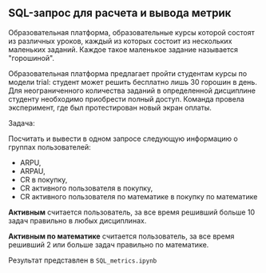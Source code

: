 ## SQL-запрос для расчета и вывода метрик
Образовательная платформа, образовательные курсы которой состоят из различных уроков, каждый из которых состоит из нескольких маленьких заданий. Каждое такое маленькое задание называется "горошиной".

Образовательная платформа предлагает пройти студентам курсы по модели trial: студент может решить бесплатно лишь 30 горошин в день. Для неограниченного количества заданий в определенной дисциплине студенту необходимо приобрести полный доступ. Команда провела эксперимент, где был протестирован новый экран оплаты.

Задача:

Посчитать и вывести в одном запросе следующую информацию о группах пользователей:
* ARPU, 
* ARPAU, 
* CR в покупку, 
* СR активного пользователя в покупку, 
* CR активного пользователя по математике в покупку по математике

**Активным** считается пользователь, за все время решивший больше 10 задач правильно в любых дисциплинах.

**Активным по математике** считается пользователь, за все время решивший 2 или больше задач правильно по математике.

Результат представлен в `SQL_metrics.ipynb`

